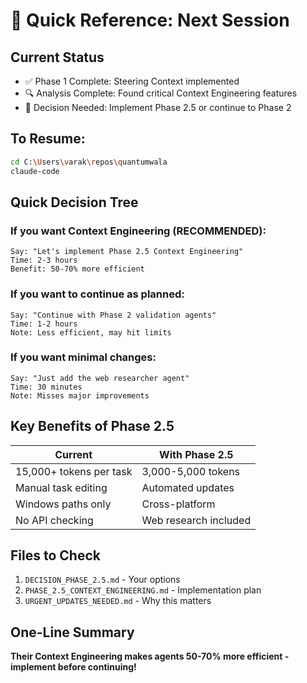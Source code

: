 # 🚀 Quick Reference: Next Session

## Current Status
- ✅ Phase 1 Complete: Steering Context implemented
- 🔍 Analysis Complete: Found critical Context Engineering features
- 🚨 Decision Needed: Implement Phase 2.5 or continue to Phase 2

## To Resume:
```bash
cd C:\Users\varak\repos\quantumwala
claude-code
```

## Quick Decision Tree

### If you want Context Engineering (RECOMMENDED):
```
Say: "Let's implement Phase 2.5 Context Engineering"
Time: 2-3 hours
Benefit: 50-70% more efficient
```

### If you want to continue as planned:
```
Say: "Continue with Phase 2 validation agents"
Time: 1-2 hours
Note: Less efficient, may hit limits
```

### If you want minimal changes:
```
Say: "Just add the web researcher agent"
Time: 30 minutes
Note: Misses major improvements
```

## Key Benefits of Phase 2.5

| Current | With Phase 2.5 |
|---------|----------------|
| 15,000+ tokens per task | 3,000-5,000 tokens |
| Manual task editing | Automated updates |
| Windows paths only | Cross-platform |
| No API checking | Web research included |

## Files to Check
1. `DECISION_PHASE_2.5.md` - Your options
2. `PHASE_2.5_CONTEXT_ENGINEERING.md` - Implementation plan
3. `URGENT_UPDATES_NEEDED.md` - Why this matters

## One-Line Summary
**Their Context Engineering makes agents 50-70% more efficient - implement before continuing!**
